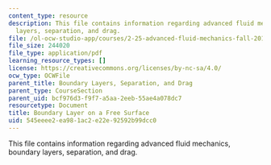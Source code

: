 ```yaml
---
content_type: resource
description: This file contains information regarding advanced fluid mechanics, boundary
  layers, separation, and drag.
file: /ol-ocw-studio-app/courses/2-25-advanced-fluid-mechanics-fall-2013/545eeee2ea981ac2e22e92592b99dcc0_MIT2_25F13_ProblemBoundary.pdf
file_size: 244020
file_type: application/pdf
learning_resource_types: []
license: https://creativecommons.org/licenses/by-nc-sa/4.0/
ocw_type: OCWFile
parent_title: Boundary Layers, Separation, and Drag
parent_type: CourseSection
parent_uid: bcf976d3-f9f7-a5aa-2eeb-55ae4a078dc7
resourcetype: Document
title: Boundary Layer on a Free Surface
uid: 545eeee2-ea98-1ac2-e22e-92592b99dcc0
---
```

This file contains information regarding advanced fluid mechanics, boundary layers, separation, and drag.
